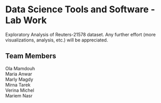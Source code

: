 # Data Science Tools and Software - Lab Work

Exploratory Analysis of Reuters-21578 dataset. Any further effort (more visualizations, analysis, etc.) will be appreciated.

## Team Members

Ola Mamdouh<br>
Maria Anwar<br>
Marly Magdy<br>
Mirna Tarek<br>
Verina Michel<br>
Mariem Nasr<br>
